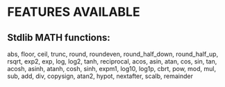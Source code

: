 # FEATURES AVAILABLE

## Stdlib MATH functions:
abs, floor, ceil, trunc, round, roundeven, round_half_down, round_half_up, rsqrt, exp2, exp, log, log2, tanh, reciprocal, acos, asin, atan, cos, sin, tan, acosh, asinh, atanh, cosh, sinh, expm1, log10, log1p, cbrt, pow, mod, mul, sub, add, div, copysign, atan2, hypot, nextafter, scalb, remainder

